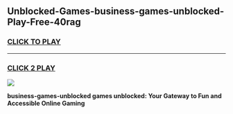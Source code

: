
## Unblocked-Games-business-games-unblocked-Play-Free-40rag
<h3>
<a href="https://premium76.site?title=business-games-unblocked&ref=23A">CLICK TO PLAY</a></h3>
<hr>

<h3>
<a href="https://premium76.site?title=business-games-unblocked&ref=23A">CLICK 2 PLAY</a>
  
</h3>

<a href="https://premium76.site?title=business-games-unblocked&ref=23A"><img src="https://clearcache.store/games.png"></a>


**business-games-unblocked games unblocked: Your Gateway to Fun and Accessible Online Gaming**
